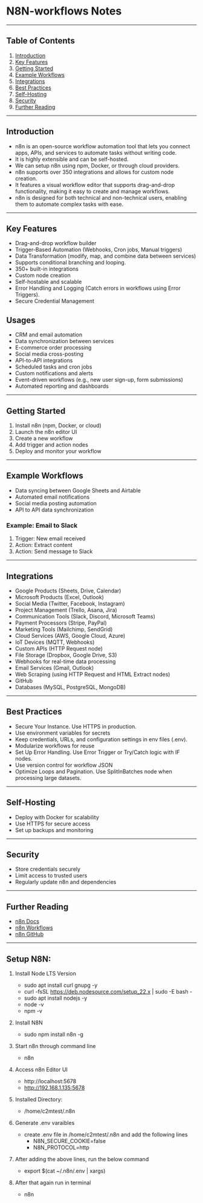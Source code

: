 # N8N-workflows Notes

---

## Table of Contents
1. [Introduction](#introduction)
2. [Key Features](#key-features)
3. [Getting Started](#getting-started)
4. [Example Workflows](#example-workflows)
5. [Integrations](#integrations)
6. [Best Practices](#best-practices)
7. [Self-Hosting](#self-hosting)
8. [Security](#security)
9. [Further Reading](#further-reading)

---

## Introduction
- n8n is an open-source workflow automation tool that lets you connect apps, APIs, and services to automate tasks without writing code. 
- It is highly extensible and can be self-hosted.
- We can setup n8n using npm, Docker, or through cloud providers.
- n8n supports over 350 integrations and allows for custom node creation.
- It features a visual workflow editor that supports drag-and-drop functionality, making it easy to create and manage workflows.
- n8n is designed for both technical and non-technical users, enabling them to automate complex tasks with ease.

---

## Key Features
- Drag-and-drop workflow builder
- Trigger-Based Automation (Webhooks, Cron jobs, Manual triggers)
- Data Transformation (modify, map, and combine data between services)
- Supports conditional branching and looping.
- 350+ built-in integrations
- Custom node creation
- Self-hostable and scalable
- Error Handling and Logging (Catch errors in workflows using Error Triggers).
- Secure Credential Management 


## Usages
- CRM and email automation
- Data synchronization between services
- E-commerce order processing
- Social media cross-posting
- API-to-API integrations
- Scheduled tasks and cron jobs
- Custom notifications and alerts
- Event-driven workflows (e.g., new user sign-up, form submissions)
- Automated reporting and dashboards

---

## Getting Started
1. Install n8n (npm, Docker, or cloud)
2. Launch the n8n editor UI
3. Create a new workflow
4. Add trigger and action nodes
5. Deploy and monitor your workflow

---

## Example Workflows
- Data syncing between Google Sheets and Airtable
- Automated email notifications
- Social media posting automation
- API to API data synchronization

### Example: Email to Slack
1. Trigger: New email received
2. Action: Extract content
3. Action: Send message to Slack

---

## Integrations
- Google Products (Sheets, Drive, Calendar)
- Microsoft Products (Excel, Outlook)
- Social Media (Twitter, Facebook, Instagram)
- Project Management (Trello, Asana, Jira)
- Communication Tools (Slack, Discord, Microsoft Teams)
- Payment Processors (Stripe, PayPal)
- Marketing Tools (Mailchimp, SendGrid)
- Cloud Services (AWS, Google Cloud, Azure)
- IoT Devices (MQTT, Webhooks)
- Custom APIs (HTTP Request node)
- File Storage (Dropbox, Google Drive, S3)
- Webhooks for real-time data processing
- Email Services (Gmail, Outlook)
- Web Scraping (using HTTP Request and HTML Extract nodes)
- GitHub
- Databases (MySQL, PostgreSQL, MongoDB)

---

## Best Practices
- Secure Your Instance. Use HTTPS in production.
- Use environment variables for secrets
- Keep credentials, URLs, and configuration settings in env files (.env).
- Modularize workflows for reuse
- Set Up Error Handling. Use Error Trigger or Try/Catch logic with IF nodes.
- Use version control for workflow JSON
- Optimize Loops and Pagination. Use SplitInBatches node when processing large datasets.

---

## Self-Hosting
- Deploy with Docker for scalability
- Use HTTPS for secure access
- Set up backups and monitoring

---

## Security
- Store credentials securely
- Limit access to trusted users
- Regularly update n8n and dependencies

---

## Further Reading
- [n8n Docs](https://docs.n8n.io/)
- [n8n Workflows](https://n8n.io/workflows/)
- [n8n GitHub](https://github.com/n8n-io/n8n)

---


## Setup N8N:

1. Install Node LTS Version
    - sudo apt install curl gnupg -y
    - curl -fsSL https://deb.nodesource.com/setup_22.x | sudo -E bash -
    - sudo apt install nodejs -y
    - node -v
    - npm -v

2. Install N8N
    - sudo npm install n8n -g

3. Start n8n through command line
    - n8n

4. Access n8n Editor UI
    - http://localhost:5678
    - http://192.168.1.135:5678

5. Installed Directory:
    - /home/c2mtest/.n8n

6. Generate .env varaibles
    - create .env file in /home/c2mtest/.n8n and add the following lines
        - N8N_SECURE_COOKIE=false
        - N8N_PROTOCOL=http
7. After adding the above lines, run the below command
    - export $(cat ~/.n8n/.env | xargs)

8. After that again run in terminal
    - n8n
